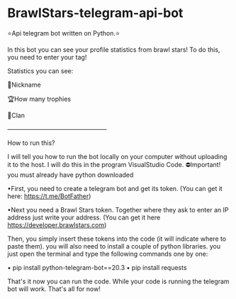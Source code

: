 # BrawlStars-telegram-api-bot
⭐Api telegram bot written on Python.⭐

In this bot you can see your profile statistics from brawl stars! To do this, you need to enter your tag!

Statistics you can see:

👤Nickname 

🏆How many trophies 

🏰Clan



————————————————



How to run this?

I will tell you how to run the bot locally on your computer without uploading it to the host. I will do this in the program VisualStudio Code.
⛔Important! you must already have python downloaded 

•First, you need to create a telegram bot and get its token.
(You can get it here: https://t.me/BotFather)


•Next you need a Brawl Stars token.
Together where they ask to enter an IP address just write your address. (You can get it here https://developer.brawlstars.com)


Then, you simply insert these tokens into the code (it will indicate where to paste them). you will also need to install a couple of python libraries. you just open the terminal and type the following commands one by one:

• pip install python-telegram-bot==20.3
• pip install requests

That's it now you can run the code. While your code is running the telegram bot will work. That's all for now!
